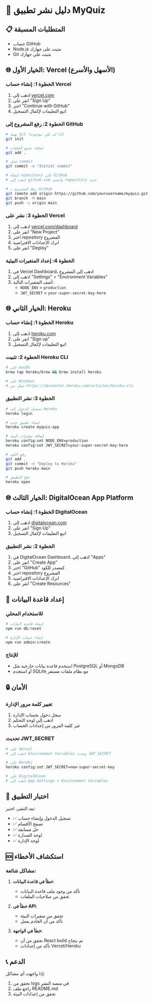 # 🚀 دليل نشر تطبيق MyQuiz

## 📋 المتطلبات المسبقة

- حساب GitHub
- Node.js مثبت على جهازك
- Git مثبت على جهازك

## 🌐 الخيار الأول: Vercel (الأسهل والأسرع)

### الخطوة 1: إنشاء حساب Vercel
1. اذهب إلى [vercel.com](https://vercel.com)
2. انقر على "Sign Up"
3. اختر "Continue with GitHub"
4. اتبع التعليمات لإكمال التسجيل

### الخطوة 2: رفع المشروع إلى GitHub
```bash
# تهيئة Git (إذا لم تكن موجودة)
git init

# إضافة جميع الملفات
git add .

# عمل commit
git commit -m "Initial commit"

# إنشاء repository على GitHub
# اذهب إلى github.com وأنشئ repository جديد

# ربط المشروع بـ GitHub
git remote add origin https://github.com/yourusername/myquiz.git
git branch -M main
git push -u origin main
```

### الخطوة 3: نشر على Vercel
1. اذهب إلى [vercel.com/dashboard](https://vercel.com/dashboard)
2. انقر على "New Project"
3. اختر repository المشروع
4. اترك الإعدادات الافتراضية
5. انقر على "Deploy"

### الخطوة 4: إعداد المتغيرات البيئية
1. في Vercel Dashboard، اذهب إلى المشروع
2. اذهب إلى "Settings" > "Environment Variables"
3. أضف المتغيرات التالية:
   - `NODE_ENV` = `production`
   - `JWT_SECRET` = `your-super-secret-key-here`

## 🌐 الخيار الثاني: Heroku

### الخطوة 1: إنشاء حساب Heroku
1. اذهب إلى [heroku.com](https://heroku.com)
2. انقر على "Sign up"
3. اتبع التعليمات لإكمال التسجيل

### الخطوة 2: تثبيت Heroku CLI
```bash
# على macOS
brew tap heroku/brew && brew install heroku

# على Windows
# حمل من https://devcenter.heroku.com/articles/heroku-cli
```

### الخطوة 3: نشر التطبيق
```bash
# تسجيل الدخول إلى Heroku
heroku login

# إنشاء تطبيق جديد
heroku create myquiz-app

# إضافة متغيرات البيئة
heroku config:set NODE_ENV=production
heroku config:set JWT_SECRET=your-super-secret-key-here

# رفع الكود
git add .
git commit -m "Deploy to Heroku"
git push heroku main

# فتح التطبيق
heroku open
```

## 🌐 الخيار الثالث: DigitalOcean App Platform

### الخطوة 1: إنشاء حساب DigitalOcean
1. اذهب إلى [digitalocean.com](https://digitalocean.com)
2. انقر على "Sign Up"
3. اتبع التعليمات لإكمال التسجيل

### الخطوة 2: نشر التطبيق
1. في DigitalOcean Dashboard، اذهب إلى "Apps"
2. انقر على "Create App"
3. اختر "GitHub" كمصدر للكود
4. اختر repository المشروع
5. اترك الإعدادات الافتراضية
6. انقر على "Create Resources"

## 🔧 إعداد قاعدة البيانات

### للاستخدام المحلي
```bash
# إنشاء قاعدة البيانات
npm run db:reset

# إنشاء حساب الإدارة
npm run admin:create
```

### للإنتاج
- استخدم قاعدة بيانات خارجية مثل PostgreSQL أو MongoDB
- أو استخدم SQLite مع نظام ملفات مستقر

## 🔒 الأمان

### تغيير كلمة مرور الإدارة
1. سجل دخول بحساب الإدارة
2. اذهب إلى لوحة التحكم
3. غير كلمة المرور من إعدادات الحساب

### تحديث JWT_SECRET
```bash
# على Vercel
# اذهب إلى Environment Variables وحدث JWT_SECRET

# على Heroku
heroku config:set JWT_SECRET=new-super-secret-key

# على DigitalOcean
# اذهب إلى App Settings > Environment Variables
```

## 📱 اختبار التطبيق

بعد النشر، اختبر:
- ✅ تسجيل الدخول وإنشاء حساب
- ✅ تصفح الأقسام
- ✅ حل مسابقة
- ✅ لوحة الصدارة
- ✅ لوحة الإدارة

## 🆘 استكشاف الأخطاء

### مشاكل شائعة:

1. **خطأ في قاعدة البيانات**:
   - تأكد من وجود ملف قاعدة البيانات
   - تحقق من صلاحيات الملفات

2. **خطأ في API**:
   - تحقق من متغيرات البيئة
   - تأكد من أن الخادم يعمل

3. **خطأ في الواجهة**:
   - تحقق من أن React build تم بنجاح
   - تأكد من إعدادات Vercel/Heroku

## 📞 الدعم

إذا واجهت أي مشاكل:
1. تحقق من logs في منصة النشر
2. راجع ملف README.md
3. تحقق من إعدادات البيئة 